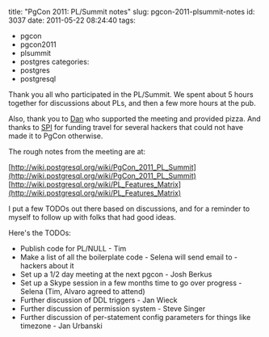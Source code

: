 title: "PgCon 2011: PL/Summit notes"
slug: pgcon-2011-plsummit-notes
id: 3037
date: 2011-05-22 08:24:40
tags: 
- pgcon
- pgcon2011
- plsummit
- postgres
categories: 
- postgres
- postgresql

Thank you all who participated in the PL/Summit. We spent about 5 hours together for discussions about PLs, and then a few more hours at the pub.

Also, thank you to [Dan](http://langille.org) who supported the meeting and provided pizza. And thanks to [SPI](http://www.spi-inc.org/projects/postgresql/) for funding travel for several hackers that could not have made it to PgCon otherwise.

The rough notes from the meeting are at:

[http://wiki.postgresql.org/wiki/PgCon_2011_PL_Summit](http://wiki.postgresql.org/wiki/PgCon_2011_PL_Summit)
[http://wiki.postgresql.org/wiki/PL_Features_Matrix](http://wiki.postgresql.org/wiki/PL_Features_Matrix)

I put a few TODOs out there based on discussions, and for a reminder to myself to follow up with folks that had good ideas.

Here's the TODOs:
* Publish code for PL/NULL - Tim
* Make a list of all the boilerplate code - Selena will send email to -hackers about it
* Set up a 1/2 day meeting at the next pgcon - Josh Berkus
* Set up a Skype session in a few months time to go over progress - Selena (Tim, Alvaro agreed to attend)
* Further discussion of DDL triggers - Jan Wieck
* Further discussion of permission system - Steve Singer
* Further discussion of per-statement config parameters for things like timezone - Jan Urbanski
